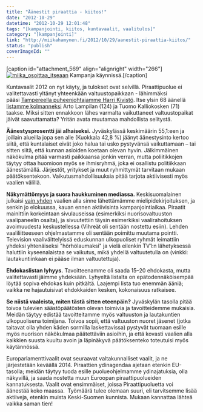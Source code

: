 ```yaml
---
title: "Äänestit piraattia - kiitos!"
date: "2012-10-29"
datetime: "2012-10-29 12:01:48"
tags: "[kampanjointi, kiitos, kuntavaalit, vaalitulos]"
category: "[kampanjointi]"
link: "http://miikahamynen.fi/2012/10/29/aanestit-piraattia-kiitos/"
status: "publish"
coverImageId: ""
---
```


\[caption id="attachment\_569" align="alignright" width="266"\][![](http://miikahamynen.fi/wp-content/uploads/2012/10/miika_osoittaa_itseaan-266x400.jpg "miika_osoittaa_itseaan")](http://miikahamynen.fi/wp-content/uploads/2012/10/miika_osoittaa_itseaan.jpg) Kampanja käynnissä.\[/caption\]

Kuntavaalit 2012 on nyt käyty, ja tulokset ovat selvillä. Piraattipuolue ei valitettavasti yltänyt yhteenkään valtuustopaikkaan - lähimmäksi pääsi [Tampereella puheenjohtajamme Harri Kivistö](http://vaalit.yle.fi/tulospalvelu/2012/kuntavaalit/kunnat/tampere_ehdokkaat_vertauslukujarjestyksessa_7_837.html). Itse ylsin 68 äänellä [listamme kolmanneksi](http://vaalit.yle.fi/tulospalvelu/2012/kuntavaalit/kunnat/jyvaskyla_ehdokkaat_vertauslukujarjestyksessa_13_179.html) Arto Lampilan (124) ja Tuomo Kalliokosken (71) taakse. Miksi sitten ennakkoon lähes varmalta vaikuttaneet valtuustopaikat jäivät saavuttamatta? Yritän avata muutamaa mahdollista selitystä.

**Äänestysprosentti jäi alhaiseksi.** Jyväskylässä keskimäärin 55,1:een ja joillain alueilla jopa sen alle (Kuokkala 42,8 %) jäänyt äänestysinto kertoo siitä, että kuntalaiset eivät joko halua tai usko pystyvänsä vaikuttamaan – tai sitten siitä, että kunnan asioiden koetaan olevan hyvin. Jälkimmäinen näkökulma pitää varmasti paikkaansa jonkin verran, mutta poliitikkojen täytyy ottaa huomioon myös se ihmisryhmä, joka ei osallistu politiikkaan äänestämällä. Järjestöt, yritykset ja muut ryhmittymät tarvitaan mukaan päätöksentekoon. Vaikutusmahdollisuuksia pitää tarjota aktiivisesti myös vaalien välillä.

**Näkymättömyys ja suora haukkuminen mediassa.** Keskisuomalainen julkaisi [vain yhden](http://miikahamynen.fi/2012/08/19/salailu-ei-luo-uskoa-paattajiin/ "Salailu ei luo uskoa päättäjiin") vaalien alla sinne lähettämämme mielipidekirjoituksen, ja senkin jo elokuussa, kauan ennen aktiivisinta kampanjointiaikaa. Piraatit mainittiin korkeintaan sivulauseissa (esimerkiksi nuorisovaltuuston vaalipaneelin osalta), ja sivuutettiin täysin esimerkiksi vaalirahoituksen avoimuudesta keskustellessa (Vihreät oli sentään nostettu esiin). Lehden vaaliliitteeseen ohjelmastamme oli sentään poimittu muutama pointti. Television vaaliväittelyissä eduskunnan ulkopuoliset ryhmät leimattiin yhdeksi yhtenäiseksi "hörhölaumaksi" ja vielä eilenkin TV1:n lähetyksessä haluttiin kyseenalaistaa se vaikutus, mikä yhdellä valtuutetulla on (vinkki: lautakuntiinkaan ei pääse ilman valtuutettuja).

**Ehdokaslistan lyhyys.** Tavoitteenamme oli saada 15–20 ehdokasta, mutta valitettavasti jäimme yhdeksään. Lyhyeltä listalta on epätodennäköisempää löytää sopiva ehdokas kuin pitkältä. Laajempi lista tuo enemmän ääniä; vaikka ne hajautuisivat ehdokkaiden kesken, kokonaisuus ratkaisee.

**Se niistä vaaleista, miten tästä sitten eteenpäin?** Jyväskylän tasolla pitää toivoa tulevien säästöpäätösten olevan toimivia ja tavoitteidemme mukaisia. Meidän täytyy edistää tavoitteitamme myös valtuuston ja lautakuntien ulkopuolisena toimijana. Toivoa sopii, että valtuuston nuoret jäsenet (jotka taitavat olla yhden käden sormilla laskettavissa) pystyvät tuomaan esille myös nuorison näkökulmaa päätettäviin asioihin, ja että kovasti vaalien alla kaikkien suusta kuultu avoin ja läpinäkyvä päätöksenteko toteutuisi myös käytännössä.

Europarlamenttivaalit ovat seuraavat valtakunnalliset vaalit, ja ne järjestetään keväällä 2014. Piraattien ydinagendaa ajetaan etenkin EU-tasolla; meidän täytyy tuoda esille puolueohjelmamme ydinajatuksia, olla näkyvillä, ja saada nostetta muun Euroopan piraattipuolueiden kannatuksesta. Vaalit ovat ensimmäiset, joissa Piraattipuoluetta voi äänestää koko maassa.  Työmäärä tulee olemaan suuri, eli tarvitsemme lisää aktiiveja, etenkin muista Keski-Suomen kunnista. Mukaan kannattaa lähteä vaikka saman tien!
